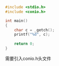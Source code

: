 ```c
#include <stdio.h>
#include <conio.h>

int main()
{
    char c = _getch();
    printf("%d", c);
  
    return 0;
}
```

需要引入conio.h头文件